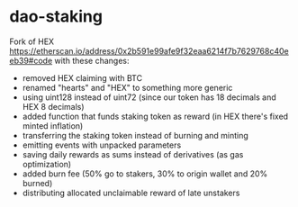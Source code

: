 # dao-staking
Fork of HEX https://etherscan.io/address/0x2b591e99afe9f32eaa6214f7b7629768c40eeb39#code with these changes:
- removed HEX claiming with BTC
- renamed "hearts" and "HEX" to something more generic
- using uint128 instead of uint72 (since our token has 18 decimals and HEX 8 decimals)
- added function that funds staking token as reward (in HEX there's fixed minted inflation)
- transferring the staking token instead of burning and minting
- emitting events with unpacked parameters
- saving daily rewards as sums instead of derivatives (as gas optimization)
- added burn fee (50% go to stakers, 30% to origin wallet and 20% burned)
- distributing allocated unclaimable reward of late unstakers
